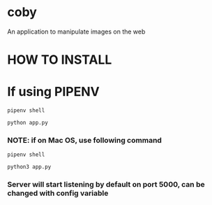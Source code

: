 # coby

An application to manipulate images on the web 

# HOW TO INSTALL 

# If using PIPENV 

`pipenv shell`

`python app.py`
 
### NOTE: if on Mac OS, use following command


`pipenv shell`

 `python3 app.py`
 
 ### Server will start listening by default on port 5000, can be changed with config variable 
